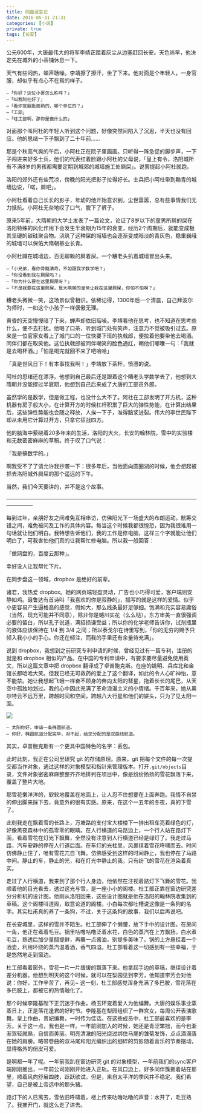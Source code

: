 ```yaml
---
title: 网盘诞生记
date: 2016-05-31 21:31
categories: [小说]
private: true
tags: [长安]
---
```


公元600年，大唐最伟大的将军李靖正踏着灰尘从边塞赶回长安。天色尚早，他决定先在城外的小茶铺休息一下。

天气有些闷热，蝉声聒噪。李靖擦了擦汗，坐了下来。他对面是个年轻人，一身官服，却似乎有点心不在焉的样子。

```
—「你好？这位小哥怎么称呼？」
—「叫我阿杜好了」
—「看你官服挺面熟的，哪个单位的？」
—「工部」
—「哇工部啊，那你是做什么的」
```

对面那个叫阿杜的年轻人听到这个问题，好像突然间陷入了沉思，半天也没有回应。他的思绪一下子飘到了二十年前……

那是个秋高气爽的午后，小阿杜正在院子里画画。只听得一阵急促的脚步声，一下子闯进来好多士兵，他们的代表红着脸跟小阿杜的父母说，「皇上有令，洛阳城所有不满8岁的男孩都需要定期到城郊的城墙施工处屙屎」。说罢提起小阿杜就跑。

洛阳的郊外还有些荒凉，傍晚的阳光把影子拉得好长。士兵把小阿杜带到黝青的城墙边说，「喏，屙吧」。

小阿杜看着自己长长的影子，年幼的他开始意识到，尘世嚣嚣，总有些事情我们无力抵抗。小阿杜无奈地叹了口气，脱下了裤子。

原来5年前，大隋朝的大学士发表了一篇论文，论证了8岁以下的童男所屙的屎在洛阳特殊的风化作用下会发生半衰期为15年的衰变，经历2个周期后，就能变成极其坚硬的碳硅聚合物。浇筑了这种屎的城墙也会逐渐变成暗淡的青灰色，稳重巍峨的城墙可以保佑大隋朝基业长青。

小阿杜蹲在城墙边，百无聊赖的屙着屎。一个糟老头扒着城墙冒出头来。

```
—「小兄弟，看你骨骼清奇，不如跟我学数学吧？」 
—「你没看到我在屙屎吗？」 
—「你为什么要在这里屙屎呀？」 
—「不是我要在这里屙屎，是大隋朝的皇帝让我在这里屙屎，你怕不怕啊？」 
```

糟老头微微一笑，这场景似曾相识。依稀记得，1300年后一个清晨，自己拜波尔为师时，一如这个小孩子一样倨傲无理。

黄昏的天空慢慢暗了下来，蝉声却依旧聒噪。李靖看他在思考，也不知道在思考些什么，便不去打扰。他喝了口茶，听到城门处有笑声，注意力不觉被吸引过去。原来是一位官家女看上了城门口的一位快要下班的执戟郎，便拉着他要带他去喝酒。同伴们都在取笑他。这位执戟郎被同伴嘲笑的脸色通红，朝他们嘟囔一句：「我就是去喝杯酒。」「怕是喝完就回不来了吧哈哈」

「真是世风日下！有本事找我啊！」李靖放下茶杯，愤懑的说。

阿杜的思绪还在漂浮。他想到自己最后还是跟着这个糟老头学数学去了，他想到大隋朝并没能撑过半衰期，他想到自己后来成了大唐的工部员外郎。

虽然学的是数学，但是做工程，也没什么大不了。阿杜在工部发明了开方机，这种机器有房子般大小，在计算开方的时候杠杆积累了巨大的弹性势能，在计算出结果后，这些弹性势能也会随之释放，人挨一下子，准得脑浆迸裂。伟大的李世民陛下却从未用它计算过开方，只拿它征战四方。

他的脑海中萦绕着20多年来的生活，洛阳的大火，长安的翰林院，雪中的实验楼和无数密密麻麻的草稿。终于叹了口气说：

「我是搞数学的。」

啊我受不了了请允许我抄袭一下：很多年后，当他面向圆圈湖的时候，他会想起被抓去洛阳城外屙屎的那个遥远的下午。

当然，我们今天要讲的，并不是这个故事。

—————————————————————————————————————————

每到过年，亲朋好友之间难免互相串访，仿佛阳光下一场盛大的布朗运动。觥筹交错之间，难免被问及工作的具体内容。每当这个时候我都很惶恐，因为我很难用一句话就让他们明白。我特想告诉他们，我的工作是修电脑，这样三个字就能让他们明白了，可我害怕他们真的让我帮忙修电脑。所以我一般回答：

「做网盘的，百度云那种」。

幸好没人让我帮忙下片。

在同步盘这一领域，dropbox 是绝好的前辈。

诸君，我热爱 dropbox。她的网页端轻盈灵动，广告也小巧得可爱，客户端则安静如鸡。聂鲁达有首诗叫「我喜欢的你是寂静的」，描写的就是这样的爱情。似乎小更容易产生逼格高的感觉，假如大，那么线条最好足够细。饱满和充实容易庸俗（当然，现充可能并不同意），除非你是蜷川实花（么么哒）。东方审美一直很强调必要的留白，所以孔子说道，满招损谦受益；所以你的化学老师告诉你，试剂瓶里的液体应该保持在 1/4 到 3/4 之间；所以泰戈尔在诗里写到，「你的无穷的赐予只倾入我小小的手心。你还在倾注，而我的手里还有余量待充满」。

说到 dropbox，我想到之前研究专利申请的时候，曾经见过有一篇专利，注册的就是和 dropbox 相似的产品。在中国的专利申请中，有要求要尽量避免使用英文，所以这篇文章中把 dropbox 翻译成了卓普鲍克斯。在座的姚明、兵库北和金馆长都哈哈大笑。但我已经无可救药的爱上了这个翻译，如此的令人心旷神怡，意不能禁。她让我想起飞蛾一样奋不顾身的奔向太阳的彗星，拖着长长的尾巴，从天空中孤独地划过。我的心中因此充满了革命浪漫主义的小情绪。千百年来，她从奥尔特云不远万里，跨越时间和空间，跨越八大行星和他们的姘头，只为了见太阳一面。

![](http://static.wulfric.me/wangpandanshengji.png)

```
— 太阳你好，申请一条椭圆航道。 
— 你好，椭圆航道分配完毕，对不起，给您分配的是双曲线航道。 
```

其实，卓普鲍克斯有一个更具中国特色的名字：丢包。

此时此刻，我正在公司里研究 git 的存储原理。原来，git 把每个文件的每一次提交都当作对象，通过这样的对象模型和指针来管理版本。打开`.git/objects`目录，文件对象密密麻麻整整齐齐地排列在项目中，像是纷纷扬扬的雪花飘落下来，覆盖了整片大地。

那雪花懒洋洋的，软软地覆盖在地面上，让人忍不住想要在上面奔跑。我情不自禁的伸出脚来踩下去，竟意外的很有实感。原来，在这个一五年的冬夜，真的下雪了。

此刻我走在飘着雪的长路上，万塘路的支付宝大楼楼下一排出租车亮着绿色的灯，好像黑夜森林中的孤零零的眼睛。在人行横道的马路边上，一个行人站在路灯下面，看着雪花在灯光下飘舞，全然没有注意到人行横道已经是绿灯了。我走过马路，汽车安静的停在人行道后面。在车灯的光柱里，风裹挟着雪花呼啸而去。时间仿佛静止住了，唯有雪花兀自飞舞。仿佛感受到这样的时间静止，我也停在了马路中间。静止的车，静止的光，和在灯光中静止的我，只有纷飞的雪花在渲染着真实。

走过了人行横道，我来到了那个行人身边，他依然在注视着路灯下飞舞的雪花。我顺着他的目光看去，透过这光与雪，是一座小小的阁楼。杜工部正靠在窗边研究差分分析机的设计图。他刚从洛阳回来，这些设计图就是他在洛阳的翰林院收集到的草稿。这个阁楼叫道阁，取意论道的阁楼。小白每次都吐槽说这像是一条狗的名字。其实杜甫真的养了一条狗，不过，关于这条狗的故事，我们以后再说吧。

在长安城里，这样的雪并不陌生。杜工部伸了个懒腰，放下手中的设计图。在房间一角，他正在煮着毛豆。锅里咕噜咕噜泛着水花，白色的蒸汽在上方飘扬。白水煮毛豆，熟透后加少量醋提鲜，再蘸一点酱油，别提多美味了。锅的上方悬挂着一个酒壶，利用环绕的蒸汽温着酒，香气四溢。杜工部看着这一切感到有一些幸福，于是悠然地走到窗边。

杜工部看着窗外，雪花一片一片缓缓的飘落下来。他拿起手边的草稿，继续设计着差分机器。他想到明天的这个时候，就可以在梨园见到李芳，他知道李芳会对他说：你好，工作辛苦了，再见~ 这一刻，杜工部感觉浑身充满了多巴胺，雪花落在多巴胺上，都被它的热情融化了。

那个时候李隆基陛下正沉迷于作曲，杨玉环宠着爱人为他编舞。大唐的娱乐事业蒸蒸日上，正是落花逢君的好时节。李隆基在梨园组织了一群宫女，每周公开表演歌舞。皇上作曲，贵妃编舞，一时传为佳话。在这些成员中，杜工部最喜欢的是李芳。关于这一点，我也是一样。一年前刚加入的时候，她还是青涩笨拙，而今也渐渐驾轻就熟，自信而美丽。明亮清澈的阳光绕过绑住马尾的雏菊发饰，点点滴滴落在她的肩膀。略带卷曲的双马尾和阳光编织出的细碎的剪影随着音乐的节奏摆动，显得格外的俏皮可爱。

是啊都一年了呢。一年前我趴在窗边研究 git 的对象模型，一年前我们的sync客户端刚刚推出，一年前公司刚刚开始进入正轨。在风口边上，好多同伴簇拥着站在那里，顺着风向舒展四肢，跃跃欲试。但是，来自太平洋的季风并不稳定。我们希望，自己是被上帝选中的那头猪。

路灯下的人已离去，雪依旧呼啸着，楼上传来咕噜咕噜的声音：水开了，毛豆熟了。我推开门，就这么走了进去。
